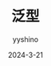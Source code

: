 ---
title: 泛型
author: yyshino
date: 2024-3-21
# 一个页面可以有多个分类
category:
  - FrontEnd
# 一个页面可以有多个标签
tag:
  - TS
# 此页面会在文章列表置顶
sticky: false
# 此页面会出现在文章收藏中
star: false
---